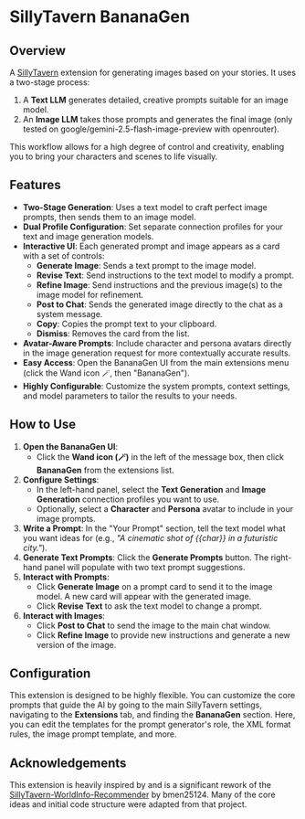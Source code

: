# SillyTavern BananaGen

## Overview

A [SillyTavern](https://docs.sillytavern.app/) extension for generating images based on your stories. It uses a two-stage process:

1.  A **Text LLM** generates detailed, creative prompts suitable for an image model.
2.  An **Image LLM** takes those prompts and generates the final image (only tested on google/gemini-2.5-flash-image-preview with openrouter).

This workflow allows for a high degree of control and creativity, enabling you to bring your characters and scenes to life visually.

## Features

-   **Two-Stage Generation**: Uses a text model to craft perfect image prompts, then sends them to an image model.
-   **Dual Profile Configuration**: Set separate connection profiles for your text and image generation models.
-   **Interactive UI**: Each generated prompt and image appears as a card with a set of controls:
    -   **Generate Image**: Sends a text prompt to the image model.
    -   **Revise Text**: Send instructions to the text model to modify a prompt.
    -   **Refine Image**: Send instructions and the previous image(s) to the image model for refinement.
    -   **Post to Chat**: Sends the generated image directly to the chat as a system message.
    -   **Copy**: Copies the prompt text to your clipboard.
    -   **Dismiss**: Removes the card from the list.
-   **Avatar-Aware Prompts**: Include character and persona avatars directly in the image generation request for more contextually accurate results.
-   **Easy Access**: Open the BananaGen UI from the main extensions menu (click the Wand icon 🪄, then "BananaGen").
-   **Highly Configurable**: Customize the system prompts, context settings, and model parameters to tailor the results to your needs.

## How to Use

1.  **Open the BananaGen UI**:
    -   Click the **Wand icon (🪄)** in the left of the message box, then click **BananaGen** from the extensions list.
2.  **Configure Settings**:
    -   In the left-hand panel, select the **Text Generation** and **Image Generation** connection profiles you want to use.
    -   Optionally, select a **Character** and **Persona** avatar to include in your image prompts.
3.  **Write a Prompt**: In the "Your Prompt" section, tell the text model what you want ideas for (e.g., *"A cinematic shot of {{char}} in a futuristic city."*).
4.  **Generate Text Prompts**: Click the **Generate Prompts** button. The right-hand panel will populate with two text prompt suggestions.
5.  **Interact with Prompts**:
    -   Click **Generate Image** on a prompt card to send it to the image model. A new card will appear with the generated image.
    -   Click **Revise Text** to ask the text model to change a prompt.
6.  **Interact with Images**:
    -   Click **Post to Chat** to send the image to the main chat window.
    -   Click **Refine Image** to provide new instructions and generate a new version of the image.

## Configuration

This extension is designed to be highly flexible. You can customize the core prompts that guide the AI by going to the main SillyTavern settings, navigating to the **Extensions** tab, and finding the **BananaGen** section. Here, you can edit the templates for the prompt generator's role, the XML format rules, the image prompt template, and more.

## Acknowledgements

This extension is heavily inspired by and is a significant rework of the [SillyTavern-WorldInfo-Recommender](https://github.com/bmen25124/SillyTavern-WorldInfo-Recommender) by bmen25124. Many of the core ideas and initial code structure were adapted from that project.

